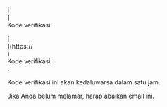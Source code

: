 [<br host>]<br action>Kode verifikasi:<br code>

[<br host>](https://<br host>)<br action>Kode verifikasi:<br code>.

Kode verifikasi ini akan kedaluwarsa dalam satu jam.

Jika Anda belum melamar, harap abaikan email ini.
